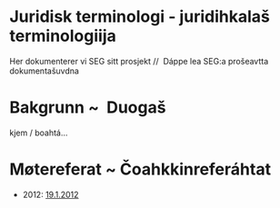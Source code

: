 # Juridisk terminologi - juridihkalaš terminologiija

Her dokumenterer vi SEG sitt prosjekt //  Dáppe lea SEG:a prošeavtta dokumentašuvdna

# Bakgrunn ~  Duogaš

kjem / boahtá…

#  Møtereferat ~ Čoahkkinreferáhtat

* 2012:
[19.1.2012](jus/120119.html)
